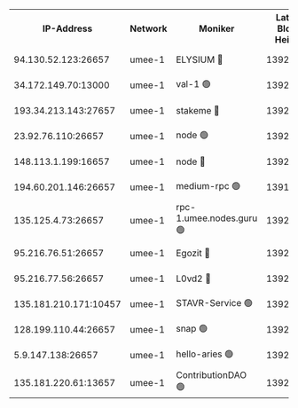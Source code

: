 


<table><tr><th>IP-Address</th><th>Network</th><th>Moniker</th><th>Latest Block Height</th><th>Earliest Block Height</th><th>Catching Up</th><th>Tx Index</th><th>Voting Power</th><th>Scan Time</th></tr><tr><td>94.130.52.123:26657</td><td>umee-1</td><td>ELYSIUM 🔴</td><td>13925622</td><td>3216011</td><td>False</td><td>off</td><td>26863082</td><td>2024-09-25T04:31:47.187926211UTC</td></tr><tr><td>34.172.149.70:13000</td><td>umee-1</td><td>val-1 🟢</td><td>13925603</td><td>12632001</td><td>False</td><td>off</td><td>0</td><td>2024-09-25T04:29:53.506833755UTC</td></tr><tr><td>193.34.213.143:27657</td><td>umee-1</td><td>stakeme 🔴</td><td>13925596</td><td>12950170</td><td>False</td><td>off</td><td>6701435</td><td>2024-09-25T04:29:20.862259684UTC</td></tr><tr><td>23.92.76.110:26657</td><td>umee-1</td><td>node 🟢</td><td>13925638</td><td>13547301</td><td>False</td><td>on</td><td>0</td><td>2024-09-25T04:33:12.440221150UTC</td></tr><tr><td>148.113.1.199:16657</td><td>umee-1</td><td>node 🔴</td><td>13925589</td><td>13570001</td><td>False</td><td>off</td><td>1636217</td><td>2024-09-25T04:28:39.848614931UTC</td></tr><tr><td>194.60.201.146:26657</td><td>umee-1</td><td>medium-rpc 🟢</td><td>13916873</td><td>13679252</td><td>False</td><td>on</td><td>0</td><td>2024-09-25T04:28:57.363290896UTC</td></tr><tr><td>135.125.4.73:26657</td><td>umee-1</td><td>rpc-1.umee.nodes.guru 🟢</td><td>13925622</td><td>13710008</td><td>False</td><td>on</td><td>0</td><td>2024-09-25T04:31:47.610210461UTC</td></tr><tr><td>95.216.76.51:26657</td><td>umee-1</td><td>Egozit 🔴</td><td>13925622</td><td>13825622</td><td>False</td><td>off</td><td>38518828</td><td>2024-09-25T04:31:46.829367168UTC</td></tr><tr><td>95.216.77.56:26657</td><td>umee-1</td><td>L0vd2 🔴</td><td>13925631</td><td>13825631</td><td>False</td><td>off</td><td>38294790</td><td>2024-09-25T04:32:33.994223225UTC</td></tr><tr><td>135.181.210.171:10457</td><td>umee-1</td><td>STAVR-Service 🟢</td><td>13925625</td><td>13922001</td><td>False</td><td>on</td><td>0</td><td>2024-09-25T04:32:00.565910482UTC</td></tr><tr><td>128.199.110.44:26657</td><td>umee-1</td><td>snap 🟢</td><td>13925629</td><td>13922602</td><td>False</td><td>off</td><td>0</td><td>2024-09-25T04:32:22.588413291UTC</td></tr><tr><td>5.9.147.138:26657</td><td>umee-1</td><td>hello-aries 🟢</td><td>13925602</td><td>13923461</td><td>False</td><td>off</td><td>0</td><td>2024-09-25T04:29:48.085498619UTC</td></tr><tr><td>135.181.220.61:13657</td><td>umee-1</td><td>ContributionDAO 🟢</td><td>13925588</td><td>13924595</td><td>False</td><td>off</td><td>0</td><td>2024-09-25T04:28:32.641272249UTC</td></tr></table>